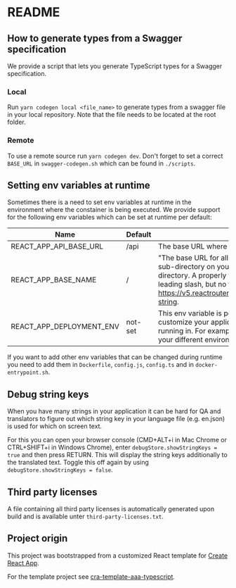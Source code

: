 # README

## How to generate types from a Swagger specification

We provide a script that lets you generate TypeScript types for a Swagger specification.

### Local

Run `yarn codegen local <file_name>` to generate types from a swagger file in your local repository. Note that the file needs to be located at the root folder.

### Remote

To use a remote source run `yarn codegen dev`. Don't forget to set a correct `BASE_URL` in `swagger-codegen.sh` which can be found in `./scripts`.

## Setting env variables at runtime

Sometimes there is a need to set env variables at runtime in the environment where the constainer is being executed. We provide support for the following env variables which can be set at runtime per default:

| Name          | Default       | Description   |
| ------------- | ------------- | ------------- |
| REACT_APP_API_BASE_URL | /api | The base URL where the API can be found. |
| REACT_APP_BASE_NAME | / | "The base URL for all locations. If your app is served from a sub-directory on your server, you’ll want to set this to the sub-directory. A properly formatted basename should have a leading slash, but no trailing slash." Taken from https://v5.reactrouter.com/web/api/BrowserRouter/basename-string. |
| REACT_APP_DEPLOYMENT_ENV | not-set | This env variable is per default not used, but you can use it to customize your application depending on the environment it is running in. For example set it to `dev`, `staging` or `production` for your different environments. |

If you want to add other env variables that can be changed during runtime you need to add them in `Dockerfile`, `config.js`, `config.ts` and in `docker-entrypoint.sh`.

## Debug string keys

When you have many strings in your application it can be hard for QA and translators to figure out which string key in your language file (e.g. en.json) is used for which on screen text. 

For this you can open your browser console (CMD+ALT+i in Mac Chrome or CTRL+SHIFT+i in Windows Chrome), enter `debugStore.showStringKeys = true` and then press RETURN. This will display the string keys additionally to the translated text. Toggle this off again by using `debugStore.showStringKeys = false`.

## Third party licenses

A file containing all third party licenses is automatically generated upon build and is available unter `third-party-licenses.txt`.

## Project origin

This project was bootstrapped from a customized React template for [Create React App](https://github.com/facebook/create-react-app).

For the template project see [cra-template-aaa-typescript](https://github.com/allaboutapps/cra-template-aaa-typescript).
